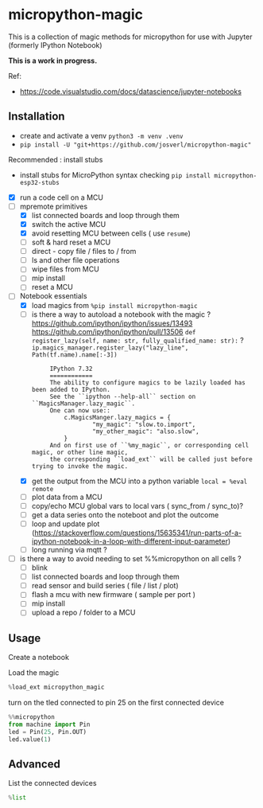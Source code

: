 # micropython-magic

This is a collection of magic methods for micropython for use with Jupyter (formerly IPython Notebook)

**This is a work in progress.**

Ref:
 - https://code.visualstudio.com/docs/datascience/jupyter-notebooks


## Installation
- create and activate a venv `python3 -m venv .venv`
-  `pip install -U "git+https://github.com/josverl/micropython-magic"`

Recommended : install stubs 
- install stubs for MicroPython syntax checking `pip install micropython-esp32-stubs`


 - [x] run a code cell on a MCU 
 - [ ] mpremote primitives
   - [x] list connected boards and loop through them 
   - [x] switch the active MCU
   - [x] avoid resetting MCU between cells ( use `resume`)
   - [ ] soft & hard reset a MCU
   - [ ] direct - copy file / files to / from 
   - [ ] ls and other file operations 
   - [ ] wipe files from MCU 
   - [ ] mip install 
   - [ ] reset a MCU
- [ ] Notebook essentials
   - [x] load magics from `%pip install micropython-magic`
   - [ ] is there a way to autoload a notebook with the magic ?
       https://github.com/ipython/ipython/issues/13493
       https://github.com/ipython/ipython/pull/13506
       `def register_lazy(self, name: str, fully_qualified_name: str):` ?
       `ip.magics_manager.register_lazy("lazy_line", Path(tf.name).name[:-3])`
       ```
            IPython 7.32
            ============
            The ability to configure magics to be lazily loaded has been added to IPython.
            See the ``ipython --help-all`` section on ``MagicsManager.lazy_magic``.
            One can now use::
                c.MagicsManger.lazy_magics = {
                        "my_magic": "slow.to.import",
                        "my_other_magic": "also.slow",
                }
            And on first use of ``%my_magic``, or corresponding cell magic, or other line magic,
            the corresponding ``load_ext`` will be called just before trying to invoke the magic.
       ```
   - [x] get the output from the MCU into a python variable `local = %eval remote`
   - [ ] plot data from a MCU
   - [ ] copy/echo MCU global vars to local vars ( sync_from / sync_to)?
   - [ ] get a data series onto the noteboot and plot the outcome 
   - [ ] loop and update plot 
         (https://stackoverflow.com/questions/15635341/run-parts-of-a-ipython-notebook-in-a-loop-with-different-input-parameter)
   - [ ] long running via mqtt ?
 - [ ] is there a way to avoid needing to set %%micropython on all cells ?
   - [ ] blink
   - [ ] list connected boards and loop through them 
   - [ ] read sensor and build series ( file / list / plot)
   - [ ] flash a mcu with new firmware ( sample per port )
   - [ ] mip install 
   - [ ] upload a repo / folder to a MCU

## Usage

Create a notebook 

Load the magic

```python
%load_ext micropython_magic
```

turn on the tled connected to pin 25 on the first connected device 
```python
%%micropython  
from machine import Pin
led = Pin(25, Pin.OUT)
led.value(1)
```

## Advanced 
List the connected devices 
```python
%list
```

